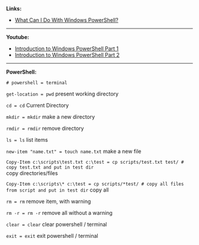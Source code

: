 **Links:**

* [What Can I Do With Windows PowerShell?](https://technet.microsoft.com/en-us/library/5a761ad4-9a3e-4bd7-abe8-27bf7c54af36/)

***

**Youtube:**

* [Introduction to Windows PowerShell Part 1](https://www.youtube.com/watch?v=bEOq-S3veiA/)
* [Introduction to Windows PowerShell Part 2](https://www.youtube.com/watch?v=I8fyElEGo60/)

***
**PowerShell:**

```
# powershell = terminal
```

```get-location = pwd``` present working directory

```cd = cd``` Current Directory

```mkdir = mkdir``` make a new directory 

```rmdir = rmdir``` remove directory

```ls = ls``` list items

```new-item "name.txt" = touch name.txt``` make a new file

```Copy-Item c:\scripts\test.txt c:\test = cp scripts/test.txt test/ # copy test.txt and put in test dir```   
copy directories/files

```Copy-Item c:\scripts\* c:\test = cp scripts/*test/ # copy all files from script and put in test dir```
copy all

```rm = rm``` remove item, with warning

```rm -r = rm -r``` remove all without a warning

```clear = clear``` clear powershell / terminal

```exit = exit``` exit powershell / terminal 


